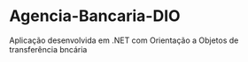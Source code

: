 # Agencia-Bancaria-DIO
Aplicação desenvolvida em .NET com Orientação a Objetos de transferência bncária
